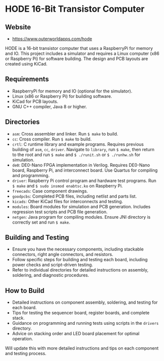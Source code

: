 # HODE 16-Bit Transistor Computer

## Website
- https://www.outerworldapps.com/hode

HODE is a 16-bit transistor computer that uses a RaspberryPi for memory and IO. This project includes a simulator and requires a Linux computer (x86 or Raspberry Pi) for software building. The design and PCB layouts are created using KiCad.

## Requirements
- RaspberryPi for memory and IO (optional for the simulator).
- Linux (x86 or Raspberry Pi) for building software.
- KiCad for PCB layouts.
- GNU C++ compiler, Java 8 or higher.

## Directories
- `asm`: Cross assembler and linker. Run `$ make` to build.
- `cc`: Cross compiler. Run `$ make` to build.
- `crtl`: C runtime library and example programs. Requires previous building of `asm`, `cc`, `driver`. Navigate to `library`, run `$ make`, then return to the root and run `$ make` and `$ ./runit.sh` or `$ ./runhw.sh` for simulation.
- `de0`: DE0-Nano FPGA implementation in Verilog. Requires DE0-Nano board, Raspberry Pi, and interconnect board. Use Quartus for compiling and programming.
- `driver`: Raspberry Pi control program and hardware test programs. Run `$ make` and `$ sudo insmod enabtsc.ko` on Raspberry Pi.
- `freecads`: Case component drawings.
- `goodpcbs`: Completed PCB files, including netlist and parts list.
- `kicads`: Other KiCad files for interconnects and testing.
- `modules`: Board modules for simulation and PCB generation. Includes regression test scripts and PCB file generation.
- `netgen`: Java program for compiling modules. Ensure JNI directory is correctly set and run `$ make`.

## Building and Testing
- Ensure you have the necessary components, including stackable connectors, right angle connectors, and resistors.
- Follow specific steps for building and testing each board, including power checks and script-driven testing.
- Refer to individual directories for detailed instructions on assembly, soldering, and diagnostic procedures.

## How to Build
- Detailed instructions on component assembly, soldering, and testing for each board.
- Tips for testing the sequencer board, register boards, and complete stack.
- Guidance on programming and running tests using scripts in the `drivers` directory.
- Advice on stacking order and LED board placement for optimal operation.

Will update this with more detailed instructions and tips on each component and testing process.
